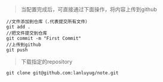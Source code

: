 > 当配置完成后，可直接通过下面操作，将内容上传到github

```shell
//文件添加到仓库（.代表提交所有文件）
git add .
//把文件提交到仓库
git commit -m "First Commit"
//上传到github
git push
```

> 下载指定的repository

```shell
git clone git@github.com:lanluyug/note.git
```

